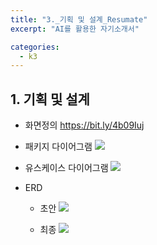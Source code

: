 ```yaml
---
title: "3._기획 및 설계_Resumate"
excerpt: "AI를 활용한 자기소개서"

categories:
  - k3
---
```


## 1. 기획 및 설계
- 화면정의
https://bit.ly/4b09Iuj

- 패키지 다이어그램
![](https://velog.velcdn.com/images/wg_cat/post/249f0c5c-1645-4dbb-b68f-234b0c128611/image.png)

- 유스케이스 다이어그램
![](https://velog.velcdn.com/images/wg_cat/post/f06b483f-39f5-4b5c-ad3a-6799e510c852/image.png)

- ERD
    - 초안
    ![](https://velog.velcdn.com/images/wg_cat/post/c8e17665-574c-4566-b066-a40720e58336/image.png)

    - 최종
    ![](https://velog.velcdn.com/images/wg_cat/post/bcb0c3b0-8063-4a5b-a2e5-3f57407e1af3/image.png)